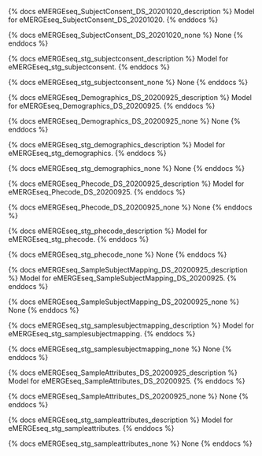 {% docs eMERGEseq_SubjectConsent_DS_20201020_description %}
Model for eMERGEseq_SubjectConsent_DS_20201020.
{% enddocs %}


{% docs eMERGEseq_SubjectConsent_DS_20201020_none %}
None
{% enddocs %}


{% docs eMERGEseq_stg_subjectconsent_description %}
Model for eMERGEseq_stg_subjectconsent.
{% enddocs %}


{% docs eMERGEseq_stg_subjectconsent_none %}
None
{% enddocs %}


{% docs eMERGEseq_Demographics_DS_20200925_description %}
Model for eMERGEseq_Demographics_DS_20200925.
{% enddocs %}


{% docs eMERGEseq_Demographics_DS_20200925_none %}
None
{% enddocs %}


{% docs eMERGEseq_stg_demographics_description %}
Model for eMERGEseq_stg_demographics.
{% enddocs %}


{% docs eMERGEseq_stg_demographics_none %}
None
{% enddocs %}


{% docs eMERGEseq_Phecode_DS_20200925_description %}
Model for eMERGEseq_Phecode_DS_20200925.
{% enddocs %}


{% docs eMERGEseq_Phecode_DS_20200925_none %}
None
{% enddocs %}


{% docs eMERGEseq_stg_phecode_description %}
Model for eMERGEseq_stg_phecode.
{% enddocs %}


{% docs eMERGEseq_stg_phecode_none %}
None
{% enddocs %}


{% docs eMERGEseq_SampleSubjectMapping_DS_20200925_description %}
Model for eMERGEseq_SampleSubjectMapping_DS_20200925.
{% enddocs %}


{% docs eMERGEseq_SampleSubjectMapping_DS_20200925_none %}
None
{% enddocs %}


{% docs eMERGEseq_stg_samplesubjectmapping_description %}
Model for eMERGEseq_stg_samplesubjectmapping.
{% enddocs %}


{% docs eMERGEseq_stg_samplesubjectmapping_none %}
None
{% enddocs %}


{% docs eMERGEseq_SampleAttributes_DS_20200925_description %}
Model for eMERGEseq_SampleAttributes_DS_20200925.
{% enddocs %}


{% docs eMERGEseq_SampleAttributes_DS_20200925_none %}
None
{% enddocs %}


{% docs eMERGEseq_stg_sampleattributes_description %}
Model for eMERGEseq_stg_sampleattributes.
{% enddocs %}


{% docs eMERGEseq_stg_sampleattributes_none %}
None
{% enddocs %}